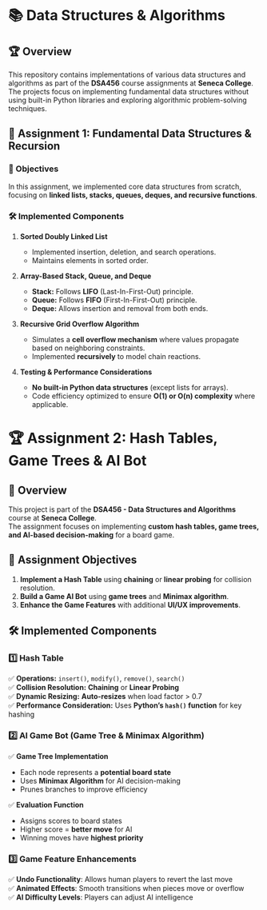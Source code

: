 # 📚 Data Structures & Algorithms

## 🏆 Overview
This repository contains implementations of various data structures and algorithms as part of the **DSA456** course assignments at **Seneca College**. The projects focus on implementing fundamental data structures without using built-in Python libraries and exploring algorithmic problem-solving techniques.

## 📌 Assignment 1: **Fundamental Data Structures & Recursion**
### **🔹 Objectives**
In this assignment, we implemented core data structures from scratch, focusing on **linked lists, stacks, queues, deques, and recursive functions**.

### **🛠 Implemented Components**
1. **Sorted Doubly Linked List**  
   - Implemented insertion, deletion, and search operations.
   - Maintains elements in sorted order.

2. **Array-Based Stack, Queue, and Deque**  
   - **Stack:** Follows **LIFO** (Last-In-First-Out) principle.
   - **Queue:** Follows **FIFO** (First-In-First-Out) principle.
   - **Deque:** Allows insertion and removal from both ends.

3. **Recursive Grid Overflow Algorithm**  
   - Simulates a **cell overflow mechanism** where values propagate based on neighboring constraints.
   - Implemented **recursively** to model chain reactions.

4. **Testing & Performance Considerations**  
   - **No built-in Python data structures** (except lists for arrays).
   - Code efficiency optimized to ensure **O(1) or O(n) complexity** where applicable.


# 🏆 Assignment 2: Hash Tables, Game Trees & AI Bot

## 📌 Overview
This project is part of the **DSA456 - Data Structures and Algorithms** course at **Seneca College**.  
The assignment focuses on implementing **custom hash tables, game trees, and AI-based decision-making** for a board game.  


## 🔹 Assignment Objectives  
1. **Implement a Hash Table** using **chaining** or **linear probing** for collision resolution.  
2. **Build a Game AI Bot** using **game trees** and **Minimax algorithm**.  
3. **Enhance the Game Features** with additional **UI/UX improvements**.


## 🛠 Implemented Components  

### **1️⃣ Hash Table**
✅ **Operations:** `insert()`, `modify()`, `remove()`, `search()`  
✅ **Collision Resolution:** **Chaining** or **Linear Probing**  
✅ **Dynamic Resizing:** **Auto-resizes** when load factor > 0.7  
✅ **Performance Consideration:** Uses **Python’s `hash()` function** for key hashing  

### **2️⃣ AI Game Bot (Game Tree & Minimax Algorithm)**
✅ **Game Tree Implementation**  
- Each node represents a **potential board state**  
- Uses **Minimax Algorithm** for AI decision-making  
- Prunes branches to improve efficiency  

✅ **Evaluation Function**  
- Assigns scores to board states  
- Higher score = **better move** for AI  
- Winning moves have **highest priority**  

### **3️⃣ Game Feature Enhancements**
✅ **Undo Functionality**: Allows human players to revert the last move  
✅ **Animated Effects**: Smooth transitions when pieces move or overflow  
✅ **AI Difficulty Levels**: Players can adjust AI intelligence  


